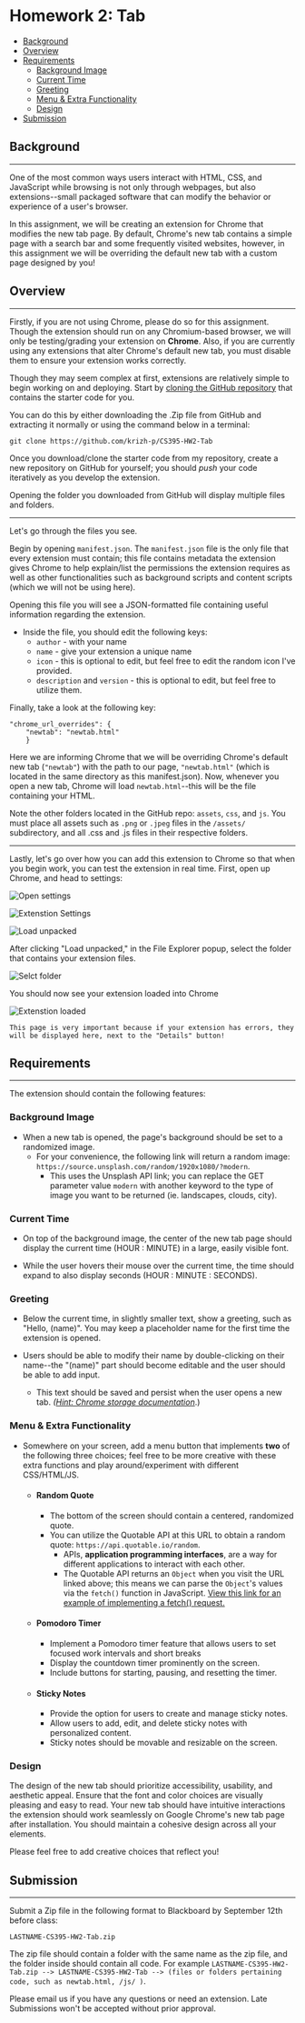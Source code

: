 # Homework 2: Tab <!-- omit in toc -->

- [Background](#background)
- [Overview](#overview)
- [Requirements](#requirements)
  - [Background Image](#background-image)
  - [Current Time](#current-time)
  - [Greeting](#greeting)
  - [Menu \& Extra Functionality](#menu--extra-functionality)
  - [Design](#design)
- [Submission](#submission)

## Background
<hr>

One of the most common ways users interact with HTML, CSS, and JavaScript while browsing is not only through webpages, but also extensions--small packaged software that can modify the behavior or experience of a user's browser.

In this assignment, we will be creating an extension for Chrome that modifies the new tab page. By default, Chrome's new tab contains a simple page with a search bar and some frequently visited websites, however, in this assignment we will be overriding the default new tab with a custom page designed by you!

<div style="break-after:page"></div>

## Overview

<hr>

Firstly, if you are not using Chrome, please do so for this assignment. Though the extension should run on any Chromium-based browser, we will only be testing/grading your extension on **Chrome**. Also, if you are currently using any extensions that alter Chrome's default new tab, you must disable them to ensure your extension works correctly.

Though they may seem complex at first, extensions are relatively simple to begin working on and deploying. Start by [cloning the GitHub repository](https://www.github.com/krizh-p/CS395-HW2-Tab) that contains the starter code for you.

You can do this by either downloading the .Zip file from GitHub and extracting it normally or using the command below in a terminal:

    git clone https://github.com/krizh-p/CS395-HW2-Tab

Once you download/clone the starter code from my repository, create a new repository on GitHub for yourself; you should _push_ your code iteratively as you develop the extension.

Opening the folder you downloaded from GitHub will display multiple files and folders.

<hr>

Let's go through the files you see.

Begin by opening `manifest.json`. The `manifest.json` file is the only file that every extension must contain; this file contains metadata the extension gives Chrome to help explain/list the permissions the extension requires as well as other functionalities such as background scripts and content scripts (which we will not be using here).

Opening this file you will see a JSON-formatted file containing useful information regarding the extension.

- Inside the file, you should edit the following keys:
  - `author` - with your name
  - `name` - give your extension a unique name
  - `icon` - this is optional to edit, but feel free to edit the random icon I've provided.
  - `description` and `version` - this is optional to edit, but feel free to utilize them.
  
Finally, take a look at the following key:

    "chrome_url_overrides": {
        "newtab": "newtab.html"
        }

Here we are informing Chrome that we will be overriding Chrome's default new tab (`"newtab"`) with the path to our page, `"newtab.html"` (which is located in the same directory as this manifest.json). Now, whenever you open a new tab, Chrome will load `newtab.html`--this will be the file containing your HTML.

Note the other folders located in the GitHub repo: `assets`, `css`, and `js`. You must place all assets such as `.png` or `.jpeg` files in the `/assets/` subdirectory, and all .css and .js files in their respective folders.

<hr>

Lastly, let's go over how you can add this extension to Chrome so that when you begin work, you can test the extension in real time. First, open up Chrome, and head to settings:

![Open settings](image.png)

![Extenstion Settings](image-1.png)

![Load unpacked](image-2.png)

After clicking "Load unpacked," in the File Explorer popup, select the folder that contains your extension files.

![Selct folder](image-3.png)

You should now see your extension loaded into Chrome

![Extenstion loaded](image-5.png)

`This page is very important because if your extension has errors, they will be displayed here, next to the "Details" button!`

<div style="break-after:page"></div>

## Requirements

<hr>

The extension should contain the following features:

### Background Image

- When a new tab is opened, the page's background should be set to a randomized image. 
  - For your convenience, the following link will return a random image: `https://source.unsplash.com/random/1920x1080/?modern`.
    - This uses the Unsplash API link; you can replace the GET parameter value `modern` with another keyword to the type of image you want to be returned (ie. landscapes, clouds, city).

### Current Time

- On top of the background image, the center of the new tab page should display the current time (HOUR : MINUTE) in a large, easily visible font.

- While the user hovers their mouse over the current time, the time should expand to also display seconds (HOUR : MINUTE : SECONDS).

### Greeting
  
- Below the current time, in slightly smaller text, show a greeting, such as "Hello, (name)". You may keep a placeholder name for the first time the extension is opened.

- Users should be able to modify their name by double-clicking on their name--the "(name)" part should become editable and the user should be able to add input.
  - This text should be saved and persist when the user opens a new tab. _([Hint: Chrome storage documentation](https://developer.chrome.com/docs/extensions/reference/storage/)_.)

### Menu & Extra Functionality

- Somewhere on your screen, add a menu button that implements **two** of the following three choices; feel free to be more creative with these extra functions and play around/experiment with different CSS/HTML/JS.
  - #### Random Quote
    - The bottom of the screen should contain a centered, randomized quote.
    - You can utilize the Quotable API at this URL to obtain a random quote: `https://api.quotable.io/random`.
      - APIs, **application programming interfaces**, are a way for different applications to interact with each other.
      - The Quotable API returns an `Object` when you visit the URL linked above; this means we can parse the `Object`'s values via the `fetch()` function in JavaScript. [View this link for an example of implementing a fetch() request.](https://developer.mozilla.org/en-US/docs/Web/API/fetch#examples)
  - #### Pomodoro Timer
    - Implement a Pomodoro timer feature that allows users to set focused work intervals and short breaks
    - Display the countdown timer prominently on the screen.
    - Include buttons for starting, pausing, and resetting the timer.
  - #### Sticky Notes
    - Provide the option for users to create and manage sticky notes.
    - Allow users to add, edit, and delete sticky notes with personalized content.
    - Sticky notes should be movable and resizable on the screen.

### Design

The design of the new tab should prioritize accessibility, usability, and aesthetic appeal. Ensure that the font and color choices are visually pleasing and easy to read. Your new tab should have intuitive interactions the extension should work seamlessly on Google Chrome's new tab page after installation. You should maintain a cohesive design across all your elements.

Please feel free to add creative choices that reflect you!

<div style="break-after:page"></div>

## Submission

<hr>

Submit a Zip file in the following format to Blackboard by September 12th before class:

``LASTNAME-CS395-HW2-Tab.zip``

The zip file should contain a folder with the same name as the zip file, and the folder inside should contain all code. For example `LASTNAME-CS395-HW2-Tab.zip --> LASTNAME-CS395-HW2-Tab --> (files or folders pertaining code, such as newtab.html, /js/ )`.

Please email us if you have any questions or need an extension. Late Submissions won't be accepted without prior approval.
